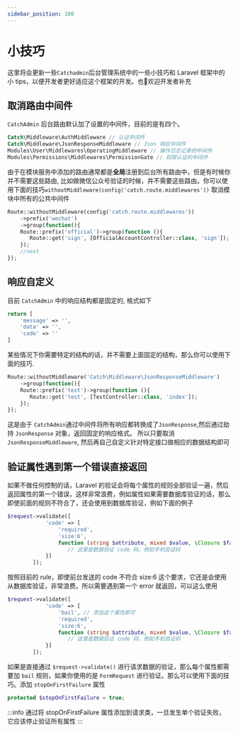 ```yaml
---
sidebar_position: 100
---
```


# 小技巧
这里将会更新一些`Catchadmin`后台管理系统中的一些小技巧和 Laravel 框架中的小 tips，以便开发者更好适应这个框架的开发。也👏欢迎开发者补充

## 取消路由中间件
`CatchAdmin` 后台路由默认加了设置的中间件，目前的是有四个。
```php
Catch\Middleware\AuthMiddleware // 认证中间件
Catch\Middleware\JsonResponseMiddleware // Json 响应中间件
Modules\User\Middlewares\OperatingMiddleware // 操作日志记录的中间件
Modules\Permissions\Middlewares\PermissionGate // 权限认证的中间件
```
由于在模块服务中添加的路由通常都是**全局**注册到后台所有路由中，但是有时候你并不需要这些路由, 比如做微信公众号验证的时候，并不需要这些路由。你可以使用下面的技巧`withoutMiddleware(config('catch.route.middlewares'))` 取消模块中所有的公共中间件
```php
Route::withoutMiddleware(config('catch.route.middlewares'))
    ->prefix('wechat')
    ->group(function(){
    Route::prefix('official')->group(function (){
       Route::get('sign', [OfficialAccountController::class, 'sign']);
    });
    //next
});
```

## 响应自定义
目前 `CatchAdmin` 中的响应结构都是固定的, 格式如下
```php
return [
    'message' => '',
    'data' => '',
    'code' => ''
]
```
某些情况下你需要特定的结构的话，并不需要上面固定的结构，那么你可以使用下面的技巧.
```php
Route::withoutMiddleware('Catch\Middleware\JsonResponseMiddleware')
    ->group(function(){
    Route::prefix('test')->group(function (){
       Route::get('test', [TestController::class, 'index']);
    });
});
```
这是由于 `CatchAdmin`通过中间件将所有响应都转换成了`JsonResponse`,然后通过劫持 `JsonResponse` 对象，返回固定的响应格式。
所以只要取消 `JsonResponseMiddleware`, 然后再自己自定义针对特定接口做相应的数据结构即可

## 验证属性遇到第一个错误直接返回
如果不做任何控制的话，Laravel 的验证会将每个属性的规则全部验证一遍，然后返回属性的第一个错误，这样非常浪费，例如属性如果需要数据库验证的话，那么即使前面的规则不符合了，还会使用到数据库验证，例如下面的例子
```php
$request->validate([
            'code' => [
                'required',
                'size:6',
                function (string $attribute, mixed $value, \Closure $fail) use ($request) {
                   // 这里是数据验证 code 码，例如手机验证码
            }]
        ]);
```
按照目前的 rule，即使前台发送的 code 不符合 size:6 这个要求，它还是会使用从数据库验证，非常浪费。所以需要遇到第一个 error 就返回，可以这么使用
```php
$request->validate([
            'code' => [
                'bail', // 添加这个属性即可
                'required',
                'size:6',
                function (string $attribute, mixed $value, \Closure $fail) use ($request) {
                   // 这里是数据验证 code 码，例如手机验证码
            }]
        ]);
```

如果是直接通过 `$request->validate()` 进行请求数据的验证，那么每个属性都需要加 `bail` 规则，如果你使用的是 `FormRequest` 进行验证。那么可以使用下面的技巧。添加 `stopOnFirstFailure` 属性
```php
protected $stopOnFirstFailure = true;
```
:::info
通过将 stopOnFirstFailure 属性添加到请求类，一旦发生单个验证失败，它应该停止验证所有属性
:::